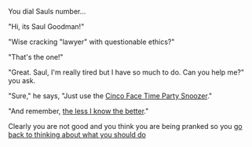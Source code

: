 You dial Sauls number...

"Hi, its Saul Goodman!"

"Wise cracking "lawyer" with questionable ethics?"

"That's the one!"

"Great. Saul, I'm really tired but I have so much to do. Can you help me?" you ask.

"Sure," he says, "Just use the [Cinco Face Time Party Snoozer](https://www.youtube.com/watch?v=Tvu2ZI329V4)."

"And remember, [the less I know the better](https://www.youtube.com/watch?v=34ag4nkSh7Q)."

Clearly you are not good and you think you are being pranked so you
[go back to thinking about what you should do](../marshmallow.md)
